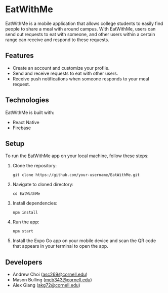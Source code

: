 # EatWithMe

EatWithMe is a mobile application that allows college students to easily find people to share a meal with around campus. With EatWithMe, users can send out requests to eat with someone, and other users within a certain range can receive and respond to these requests.

## Features

- Create an account and customize your profile.
- Send and receive requests to eat with other users.
- Receive push notifications when someone responds to your meal request.

## Technologies

EatWithMe is built with:

- React Native
- Firebase

## Setup

To run the EatWithMe app on your local machine, follow these steps:

1. Clone the repository:

      ```git clone https://github.com/your-username/EatWithMe.git```

2. Navigate to cloned directory:

      ```cd EatWithMe```

3. Install dependencies:

      ```npm install```

4. Run the app:

      ```npm start```

5. Install the Expo Go app on your mobile device and scan the QR code that appears in your terminal to open the app.

## Developers

- Andrew Choi (asc269@cornell.edu)
- Mason Bulling (mcb343@cornell.edu)
- Alex Giang (akg72@cornell.edu)




